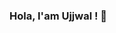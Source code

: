 ### Hola, I'am Ujjwal ! 👋

<!--
**ujjwalsadwani/ujjwalsadwani** is a ✨ _special_ ✨ repository because its `README.md` (this file) appears on your GitHub profile.

Here are some ideas to get you started:

- 🔭 I’m currently working on Stock Market Price Prediction
- 🌱 I’m currently learning DSA and Power BI
- 👯 I’m looking to collaborate on LinkedIN
- 🤔 I’m looking for help with Machine Learning Algorithms
- 💬 Ask me about Data Analytics and Data Science
- 📫 How to reach me: LinkedIN @Ujjwal-Sadwani
- 😄 Pronouns: He/His
- ⚡ Fun fact: I spend Almost 2 hours listening music.
